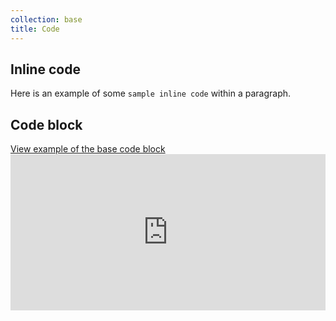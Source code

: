 ```yaml
---
collection: base
title: Code
---
```


## Inline code

Here is an example of some <code>sample inline code</code> within a paragraph.

## Code block


<a href="http://ubuntudesign.github.io/vanilla-framework/examples/base/code/" class="js-example">
    View example of the base code block
</a>

<iframe
    src="http://ubuntudesign.github.io/vanilla-framework/examples/base/code/"
    width="100%"
    height="250px"
    frameborder="0"
    scrolling="no"
    marginheight="0"
    marginwidth="0">
    For an example please visit:
    <a href="http://ubuntudesign.github.io/vanilla-framework/examples/base/code/">
        http://ubuntudesign.github.io/vanilla-framework/examples/base/code/
    </a>
</iframe>

<pre><code id="example-1"></code></pre>

<script>
    var examples = document.querySelectorAll('.js-example');
    examples.forEach(function(example)) {
        var link = example.href;
        var x = new XMLHttpRequest();

        // Regex to return the content of the body
        var pattern = /<body[^>]*>((.|[\n\r])*)<\/body>/im
        x.onreadystatechange = function() {
            if( x.status === 200 && x.readyState === 4) {
              var source = x.responseText;
              var example = document.createTextNode(pattern.exec(source)[1]);
              document.getElementById('example-1').appendChild(example);
            }
        }

        x.open(
            'GET',
            link,
            true
        );
        x.send(null);
    });
</script>
